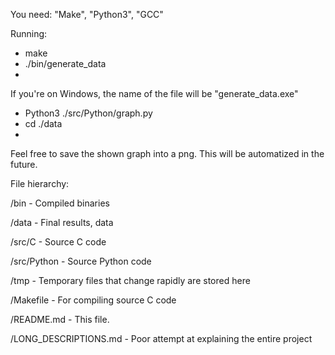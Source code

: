 You need:
"Make", "Python3", "GCC"

Running:
- make
- ./bin/generate_data
- 
If you're on Windows, the name of the file will be "generate_data.exe"

- Python3 ./src/Python/graph.py
- cd ./data
- 
Feel free to save the shown graph into a png. This will be automatized in the future.

File hierarchy:

/bin - Compiled binaries

/data - Final results, data

/src/C - Source C code

/src/Python - Source Python code

/tmp - Temporary files that change rapidly are stored here


/Makefile - For compiling source C code

/README.md - This file.

/LONG_DESCRIPTIONS.md - Poor attempt at explaining the entire project

